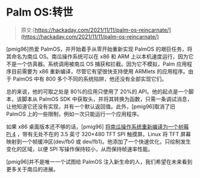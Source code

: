 # Palm OS:转世

> 原文:[https://hackaday.com/2021/11/11/palm-os-reincarnate/](https://hackaday.com/2021/11/11/palm-os-reincarnate/)

[pmig96]热爱 PalmOS，并开始着手从零开始重新实现 PalmOS 的艰巨任务，将其命名为南瓜 OS。南瓜操作系统可以在 x86 和 ARM 上以本机速度运行，因为它不是一个仿真器。系统调用被南瓜 OS 捕获和拦截。因为它不模拟，Palm 应用程序目前需要为 x86 重新编译，尽管它有望很快支持使用 ARMlets 的应用程序。由于 PalmOS 中有 800 多个不同的系统陷阱，他还没有全部实现它们。

总的来说，他的可取之处是 80%的应用只使用了 20%的 API。他的起点是一个脚本，该脚本从 PalmOS SDK 中获取头，并将其转换为函数，只需一条调试消息，让他知道它还没有实现，并有一个默认返回值。此外，[pmig96]取消了旧 PalmOS 上的一些限制，例如一次只能运行一个应用程序。

如果 x86 桌面版本还不够的话，[pmig96] [将南瓜操作系统重新编译为一个树莓 Pi 4](https://pmig96.wordpress.com/2021/04/29/palmos-on-raspberry-pi/) ，带有无处不在的 3.5 英寸 320×480 TFT SPI 触摸屏。Linux 将 TFT 屏幕映射到一个帧缓冲区(dev/fb0 或 dev/fb1)。他添加了一个快速优化，只绘制发生变化的区域，以便 SPI 写操作保持较小，从而保持帧速率性能。

[pmig96]并不是唯一一个试图给 PalmOS 注入新生命的人，我们希望在未来看到更多关于南瓜的进展。